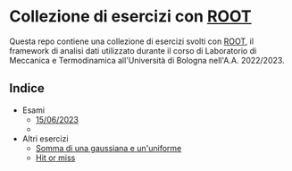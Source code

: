 # Collezione di esercizi con [ROOT](https://root.cern)

Questa repo contiene una collezione di esercizi svolti con [ROOT](https://root.cern), il framework di analisi dati utilizzato durante il corso di Laboratorio di Meccanica e Termodinamica all'Università di Bologna nell'A.A. 2022/2023.

## Indice

-   Esami
    -   [15/06/2023](./exams/230615/)
    -
-   Altri esercizi
    -   [Somma di una gaussiana e un'uniforme](./misc/gauss_uniform/)
    -   [Hit or miss](./misc/hit_or_miss/)
